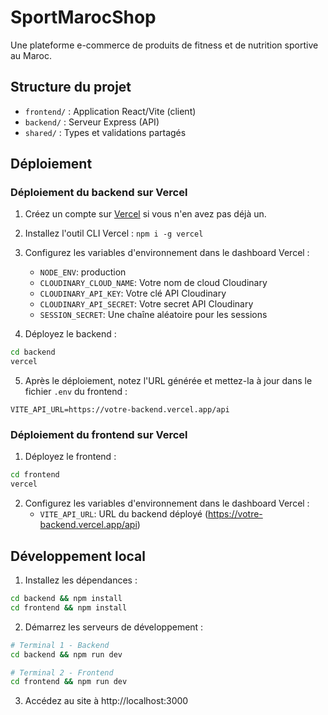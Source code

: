 # SportMarocShop

Une plateforme e-commerce de produits de fitness et de nutrition sportive au Maroc.

## Structure du projet

- `frontend/` : Application React/Vite (client)
- `backend/` : Serveur Express (API)
- `shared/` : Types et validations partagés

## Déploiement

### Déploiement du backend sur Vercel

1. Créez un compte sur [Vercel](https://vercel.com) si vous n'en avez pas déjà un.
2. Installez l'outil CLI Vercel : `npm i -g vercel`
3. Configurez les variables d'environnement dans le dashboard Vercel :
   - `NODE_ENV`: production
   - `CLOUDINARY_CLOUD_NAME`: Votre nom de cloud Cloudinary
   - `CLOUDINARY_API_KEY`: Votre clé API Cloudinary
   - `CLOUDINARY_API_SECRET`: Votre secret API Cloudinary
   - `SESSION_SECRET`: Une chaîne aléatoire pour les sessions

4. Déployez le backend :
```bash
cd backend
vercel
```

5. Après le déploiement, notez l'URL générée et mettez-la à jour dans le fichier `.env` du frontend :
```
VITE_API_URL=https://votre-backend.vercel.app/api
```

### Déploiement du frontend sur Vercel

1. Déployez le frontend :
```bash
cd frontend
vercel
```

2. Configurez les variables d'environnement dans le dashboard Vercel :
   - `VITE_API_URL`: URL du backend déployé (https://votre-backend.vercel.app/api)

## Développement local

1. Installez les dépendances :
```bash
cd backend && npm install
cd frontend && npm install
```

2. Démarrez les serveurs de développement :
```bash
# Terminal 1 - Backend
cd backend && npm run dev

# Terminal 2 - Frontend
cd frontend && npm run dev
```

3. Accédez au site à http://localhost:3000 